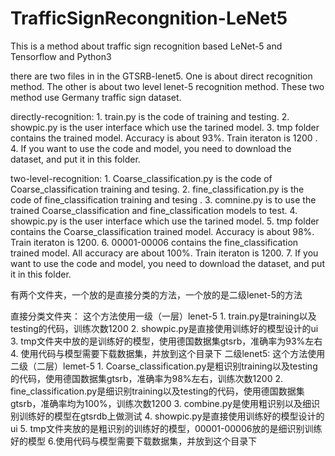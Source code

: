 # TrafficSignRecongnition-LeNet5
This is a method about traffic sign recognition based LeNet-5 and Tensorflow and Python3

there are two files in in the GTSRB-lenet5. One is about direct recognition method. The other is about two level lenet-5 recognition method.
These two method use Germany traffic sign dataset.

directly-recognition:
                1. train.py is the code of training and testing.
                2. showpic.py is the user interface which use the tarined model.
                3. tmp folder contains the trained model. Accuracy is about 93%. Train iteraton is 1200 .
                4. If you want to use the code and model, you need to download the dataset, and put it in this folder.
                
two-level-recognition:
                1. Coarse_classification.py is the code of Coarse_classification training and tesing.
                2. fine_classification.py is the code of fine_classification training and tesing .
                3. comnine.py is to use the trained Coarse_classification and fine_classification models to test.
                4. showpic.py is the user interface which use the tarined model.
                5. tmp folder contains the Coarse_classification trained model. Accuracy is about 98%. Train iteraton is 1200.
                6. 00001-00006 contains the fine_classification trained model. All accuracy are about 100%. Train iteraton is 1200.
                7. If you want to use the code and model, you need to download the dataset, and put it in this folder.
                
                
有两个文件夹，一个放的是直接分类的方法，一个放的是二级lenet-5的方法

直接分类文件夹：
                这个方法使用一级（一层）lenet-5
                1. train.py是training以及testing的代码，训练次数1200
                2. showpic.py是直接使用训练好的模型设计的ui
                3. tmp文件夹中放的是训练好的模型，使用德国数据集gtsrb，准确率为93%左右
                4. 使用代码与模型需要下载数据集，并放到这个目录下
二级lenet5: 
                这个方法使用二级（二层）lemet-5
                1. Coarse_classification.py是粗识别training以及testing的代码，使用德国数据集gtsrb，准确率为98%左右，训练次数1200
                2. fine_classification.py是细识别training以及testing的代码，使用德国数据集gtsrb，准确率均为100%，训练次数1200
                3. combine.py是使用粗识别以及细识别训练好的模型在gtsrdb上做测试
                4. showpic.py是直接使用训练好的模型设计的ui
                5. tmp文件夹放的是粗识别的训练好的模型，00001-00006放的是细识别训练好的模型
                6.使用代码与模型需要下载数据集，并放到这个目录下
